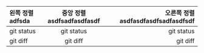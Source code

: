 | 왼쪽 정렬adfsda | 중앙 정렬asdfsadfasdfasdf | 오른쪽 정렬asdfasdfasdfsadfasdfsdf |
| :---         |     :---:     |           ---: |
| git status | git status  | git status    |
| git diff     | git diff     | git diff        |
